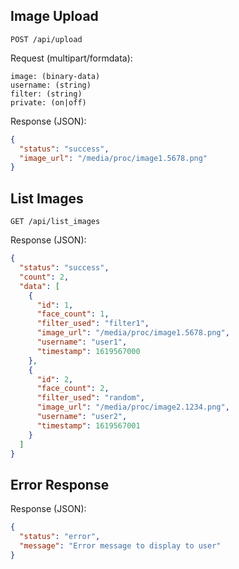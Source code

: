 ## Image Upload
` POST /api/upload `

Request (multipart/formdata):
```
image: (binary-data)
username: (string)
filter: (string)
private: (on|off)
```

Response (JSON):
```json
{
  "status": "success",
  "image_url": "/media/proc/image1.5678.png"
}
```

## List Images
` GET /api/list_images `

Response (JSON):
```json
{
  "status": "success",
  "count": 2,
  "data": [
    {
      "id": 1, 
      "face_count": 1,
      "filter_used": "filter1",
      "image_url": "/media/proc/image1.5678.png",
      "username": "user1",
      "timestamp": 1619567000
    },
    {
      "id": 2, 
      "face_count": 2,
      "filter_used": "random",
      "image_url": "/media/proc/image2.1234.png",
      "username": "user2",
      "timestamp": 1619567001
    }
  ]
}
```

## Error Response
Response (JSON):
```json
{
  "status": "error",
  "message": "Error message to display to user"
}
```